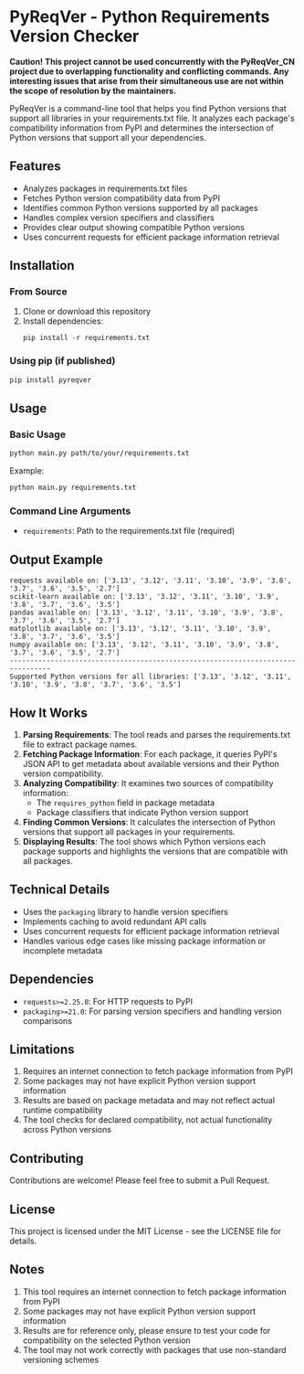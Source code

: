 # PyReqVer - Python Requirements Version Checker
**Caution!** **This project cannot be used concurrently with the PyReqVer_CN project due to overlapping functionality and conflicting commands. Any interesting issues that arise from their simultaneous use are not within the scope of resolution by the maintainers.**

PyReqVer is a command-line tool that helps you find Python versions that support all libraries in your requirements.txt file. It analyzes each package's compatibility information from PyPI and determines the intersection of Python versions that support all your dependencies.

## Features

- Analyzes packages in requirements.txt files
- Fetches Python version compatibility data from PyPI
- Identifies common Python versions supported by all packages
- Handles complex version specifiers and classifiers
- Provides clear output showing compatible Python versions
- Uses concurrent requests for efficient package information retrieval

## Installation

### From Source

1. Clone or download this repository
2. Install dependencies:
   ```
   pip install -r requirements.txt
   ```

### Using pip (if published)

```bash
pip install pyreqver
```

## Usage

### Basic Usage

```bash
python main.py path/to/your/requirements.txt
```

Example:
```bash
python main.py requirements.txt
```

### Command Line Arguments

- `requirements`: Path to the requirements.txt file (required)

## Output Example

```
requests available on: ['3.13', '3.12', '3.11', '3.10', '3.9', '3.8', '3.7', '3.6', '3.5', '2.7']
scikit-learn available on: ['3.13', '3.12', '3.11', '3.10', '3.9', '3.8', '3.7', '3.6', '3.5']
pandas available on: ['3.13', '3.12', '3.11', '3.10', '3.9', '3.8', '3.7', '3.6', '3.5', '2.7']
matplotlib available on: ['3.13', '3.12', '3.11', '3.10', '3.9', '3.8', '3.7', '3.6', '3.5']
numpy available on: ['3.13', '3.12', '3.11', '3.10', '3.9', '3.8', '3.7', '3.6', '3.5', '2.7']
--------------------------------------------------------------------------------
Supported Python versions for all libraries: ['3.13', '3.12', '3.11', '3.10', '3.9', '3.8', '3.7', '3.6', '3.5']
```

## How It Works

1. **Parsing Requirements**: The tool reads and parses the requirements.txt file to extract package names.
2. **Fetching Package Information**: For each package, it queries PyPI's JSON API to get metadata about available versions and their Python version compatibility.
3. **Analyzing Compatibility**: It examines two sources of compatibility information:
   - The `requires_python` field in package metadata
   - Package classifiers that indicate Python version support
4. **Finding Common Versions**: It calculates the intersection of Python versions that support all packages in your requirements.
5. **Displaying Results**: The tool shows which Python versions each package supports and highlights the versions that are compatible with all packages.

## Technical Details

- Uses the `packaging` library to handle version specifiers
- Implements caching to avoid redundant API calls
- Uses concurrent requests for efficient package information retrieval
- Handles various edge cases like missing package information or incomplete metadata

## Dependencies

- `requests>=2.25.0`: For HTTP requests to PyPI
- `packaging>=21.0`: For parsing version specifiers and handling version comparisons

## Limitations

1. Requires an internet connection to fetch package information from PyPI
2. Some packages may not have explicit Python version support information
3. Results are based on package metadata and may not reflect actual runtime compatibility
4. The tool checks for declared compatibility, not actual functionality across Python versions

## Contributing

Contributions are welcome! Please feel free to submit a Pull Request.

## License

This project is licensed under the MIT License - see the LICENSE file for details.

## Notes

1. This tool requires an internet connection to fetch package information from PyPI
2. Some packages may not have explicit Python version support information
3. Results are for reference only, please ensure to test your code for compatibility on the selected Python version
4. The tool may not work correctly with packages that use non-standard versioning schemes